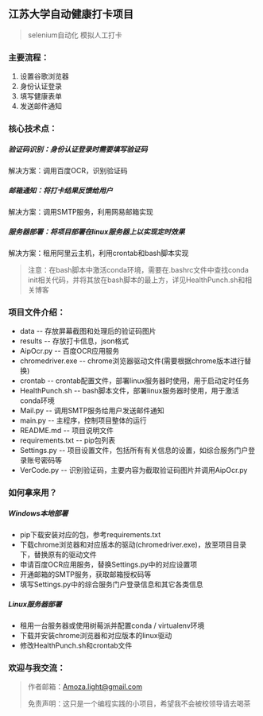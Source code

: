 ## 江苏大学自动健康打卡项目
> selenium自动化 模拟人工打卡
### 主要流程：
1. 设置谷歌浏览器
2. 身份认证登录
3. 填写健康表单
4. 发送邮件通知

### 核心技术点：
##### 验证码识别：身份认证登录时需要填写验证码
解决方案：调用百度OCR，识别验证码
##### 邮箱通知：将打卡结果反馈给用户
解决方案：调用SMTP服务，利用网易邮箱实现
##### 服务器部署：将项目部署在linux服务器上以实现定时效果
解决方案：租用阿里云主机，利用crontab和bash脚本实现
> 注意：在bash脚本中激活conda环境，需要在.bashrc文件中查找conda init相关代码，并将其放在bash脚本的最上方，详见HealthPunch.sh和相关博客

### 项目文件介绍：
- data -- 存放屏幕截图和处理后的验证码图片
- results -- 存放打卡信息，json格式
- AipOcr.py -- 百度OCR应用服务
- chromedriver.exe -- chrome浏览器驱动文件(需要根据chrome版本进行替换)
- crontab -- crontab配置文件，部署linux服务器时使用，用于启动定时任务
- HealthPunch.sh -- bash脚本文件，部署linux服务器时使用，用于激活conda环境
- Mail.py -- 调用SMTP服务给用户发送邮件通知
- main.py -- 主程序，控制项目整体的运行
- README.md -- 项目说明文件 
- requirements.txt -- pip包列表
- Settings.py -- 项目设置文件，包括所有有关信息的设置，如综合服务门户登录账号密码等
- VerCode.py -- 识别验证码，主要内容为截取验证码图片并调用AipOcr.py

### 如何拿来用？
##### Windows本地部署

- pip下载安装对应的包，参考requirements.txt
- 下载chrome浏览器和对应版本的驱动(chromedriver.exe)，放至项目目录下，替换原有的驱动文件
- 申请百度OCR应用服务，替换Settings.py中的对应设置项
- 开通邮箱的SMTP服务，获取邮箱授权码等
- 填写Settings.py中的综合服务门户登录信息和其它各类信息

##### Linux服务器部署

- 租用一台服务器或使用树莓派并配置conda / virtualenv环境
- 下载并安装chrome浏览器和对应版本的linux驱动
- 修改HealthPunch.sh和crontab文件

### 欢迎与我交流：
> 作者邮箱：Amoza.light@gmail.com
>
> 免责声明：这只是一个编程实践的小项目，希望我不会被校领导请去喝茶